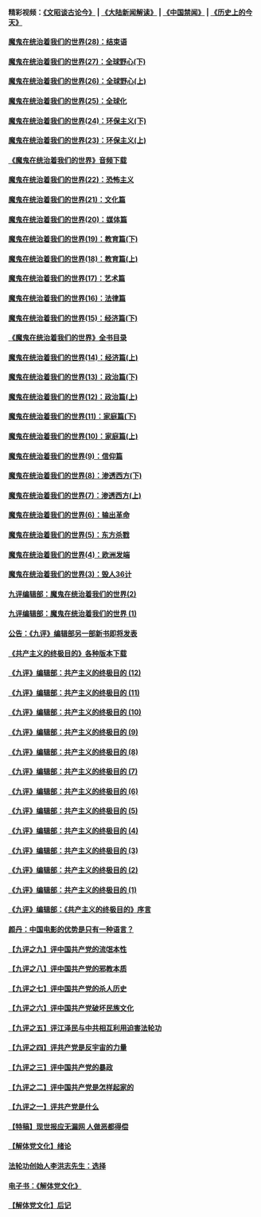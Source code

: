 #### 精彩视频：[《文昭谈古论今》](https://github.com/gfw-breaker/wenzhao/blob/master/README.md?t=01271830) | [《大陆新闻解读》](https://github.com/gfw-breaker/ntdtv-comedy/blob/master/README.md?t=01271830) | [《中国禁闻》](https://github.com/gfw-breaker/ntdtv-news/blob/master/README.md?t=01271830) | [《历史上的今天》](https://github.com/gfw-breaker/today-in-history/blob/master/README.md?t=01271830) 

#### [魔鬼在统治着我们的世界(28)：结束语](../pages/nsc422/n10936246.md?t=01271830) 

#### [魔鬼在统治着我们的世界(27)：全球野心(下)](../pages/nsc422/n10928319.md?t=01271830) 

#### [魔鬼在统治着我们的世界(26)：全球野心(上)](../pages/nsc422/n10900318.md?t=01271830) 

#### [魔鬼在统治着我们的世界(25)：全球化](../pages/nsc422/n10788205.md?t=01271830) 

#### [魔鬼在统治着我们的世界(24)：环保主义(下)](../pages/nsc422/n10695307.md?t=01271830) 

#### [魔鬼在统治着我们的世界(23)：环保主义(上)](../pages/nsc422/n10688613.md?t=01271830) 

#### [《魔鬼在统治着我们的世界》音频下载](../pages/nsc422/n10635553.md?t=01271830) 

#### [魔鬼在统治着我们的世界(22)：恐怖主义](../pages/nsc422/n10614727.md?t=01271830) 

#### [魔鬼在统治着我们的世界(21)：文化篇](../pages/nsc422/n10597706.md?t=01271830) 

#### [魔鬼在统治着我们的世界(20)：媒体篇](../pages/nsc422/n10586579.md?t=01271830) 

#### [魔鬼在统治着我们的世界(19)：教育篇(下)](../pages/nsc422/n10564808.md?t=01271830) 

#### [魔鬼在统治着我们的世界(18)：教育篇(上)](../pages/nsc422/n10526970.md?t=01271830) 

#### [魔鬼在统治着我们的世界(17)：艺术篇](../pages/nsc422/n10499093.md?t=01271830) 

#### [魔鬼在统治着我们的世界(16)：法律篇](../pages/nsc422/n10485969.md?t=01271830) 

#### [魔鬼在统治着我们的世界(15)：经济篇(下)](../pages/nsc422/n10469975.md?t=01271830) 

#### [《魔鬼在统治着我们的世界》全书目录](../pages/nsc422/n10464261.md?t=01271830) 

#### [魔鬼在统治着我们的世界(14)：经济篇(上)](../pages/nsc422/n10457370.md?t=01271830) 

#### [魔鬼在统治着我们的世界(13)：政治篇(下)](../pages/nsc422/n10448270.md?t=01271830) 

#### [魔鬼在统治着我们的世界(12)：政治篇(上)](../pages/nsc422/n10444576.md?t=01271830) 

#### [魔鬼在统治着我们的世界(11)：家庭篇(下)](../pages/nsc422/n10440961.md?t=01271830) 

#### [魔鬼在统治着我们的世界(10)：家庭篇(上)](../pages/nsc422/n10435448.md?t=01271830) 

#### [魔鬼在统治着我们的世界(9)：信仰篇](../pages/nsc422/n10432159.md?t=01271830) 

#### [魔鬼在统治着我们的世界(8)：渗透西方(下)](../pages/nsc422/n10429603.md?t=01271830) 

#### [魔鬼在统治着我们的世界(7)：渗透西方(上)](../pages/nsc422/n10426013.md?t=01271830) 

#### [魔鬼在统治着我们的世界(6)：输出革命](../pages/nsc422/n10421536.md?t=01271830) 

#### [魔鬼在统治着我们的世界(5)：东方杀戮](../pages/nsc422/n10417707.md?t=01271830) 

#### [魔鬼在统治着我们的世界(4)：欧洲发端](../pages/nsc422/n10414890.md?t=01271830) 

#### [魔鬼在统治着我们的世界(3)：毁人36计](../pages/nsc422/n10411583.md?t=01271830) 

#### [九评编辑部：魔鬼在统治着我们的世界(2)](../pages/nsc422/n10410036.md?t=01271830) 

#### [九评编辑部：魔鬼在统治着我们的世界 (1)](../pages/nsc422/n10406825.md?t=01271830) 

#### [公告：《九评》编辑部另一部新书即将发表](../pages/nsc422/n10405104.md?t=01271830) 

#### [《共产主义的终极目的》各种版本下载](../pages/nsc422/n10022138.md?t=01271830) 

#### [《九评》编辑部：共产主义的终极目的 (12)](../pages/nsc422/n9933272.md?t=01271830) 

#### [《九评》编辑部：共产主义的终极目的 (11)](../pages/nsc422/n9924973.md?t=01271830) 

#### [《九评》编辑部：共产主义的终极目的 (10)](../pages/nsc422/n9920883.md?t=01271830) 

#### [《九评》编辑部：共产主义的终极目的 (9)](../pages/nsc422/n9916363.md?t=01271830) 

#### [《九评》编辑部：共产主义的终极目的 (8)](../pages/nsc422/n9912488.md?t=01271830) 

#### [《九评》编辑部：共产主义的终极目的 (7)](../pages/nsc422/n9901176.md?t=01271830) 

#### [《九评》编辑部：共产主义的终极目的 (6)](../pages/nsc422/n9899359.md?t=01271830) 

#### [《九评》编辑部：共产主义的终极目的 (5)](../pages/nsc422/n9893174.md?t=01271830) 

#### [《九评》编辑部：共产主义的终极目的 (4)](../pages/nsc422/n9891246.md?t=01271830) 

#### [《九评》编辑部：共产主义的终极目的 (3)](../pages/nsc422/n9879879.md?t=01271830) 

#### [《九评》编辑部：共产主义的终极目的 (2)](../pages/nsc422/n9876205.md?t=01271830) 

#### [《九评》编辑部：共产主义的终极目的 (1)](../pages/nsc422/n9865857.md?t=01271830) 

#### [《九评》编辑部：《共产主义的终极目的》序言](../pages/nsc422/n9862666.md?t=01271830) 

#### [颜丹：中国电影的优势是只有一种语言？](../pages/nsc422/n9583062.md?t=01271830) 

#### [【九评之九】评中国共产党的流氓本性](../pages/nsc422/n737542.md?t=01271830) 

#### [【九评之八】评中国共产党的邪教本质](../pages/nsc422/n735942.md?t=01271830) 

#### [【九评之七】评中国共产党的杀人历史](../pages/nsc422/n733806.md?t=01271830) 

#### [【九评之六】评中国共产党破坏民族文化](../pages/nsc422/n731667.md?t=01271830) 

#### [【九评之五】评江泽民与中共相互利用迫害法轮功](../pages/nsc422/n730058.md?t=01271830) 

#### [【九评之四】评共产党是反宇宙的力量](../pages/nsc422/n727814.md?t=01271830) 

#### [【九评之三】评中国共产党的暴政](../pages/nsc422/n725597.md?t=01271830) 

#### [【九评之二】评中国共产党是怎样起家的](../pages/nsc422/n723946.md?t=01271830) 

#### [【九评之一】评共产党是什么](../pages/nsc422/n722529.md?t=01271830) 

#### [【特稿】现世报应无漏网 人做恶都得偿](../pages/nsc422/n4215167.md?t=01271830) 

#### [【解体党文化】绪论](../pages/nsc422/n1449356.md?t=01271830) 

#### [法轮功创始人李洪志先生：选择](../pages/nsc422/n3580738.md?t=01271830) 

#### [电子书：《解体党文化》](../pages/nsc422/n1573484.md?t=01271830) 

#### [【解体党文化】后记](../pages/nsc422/n1531999.md?t=01271830) 

